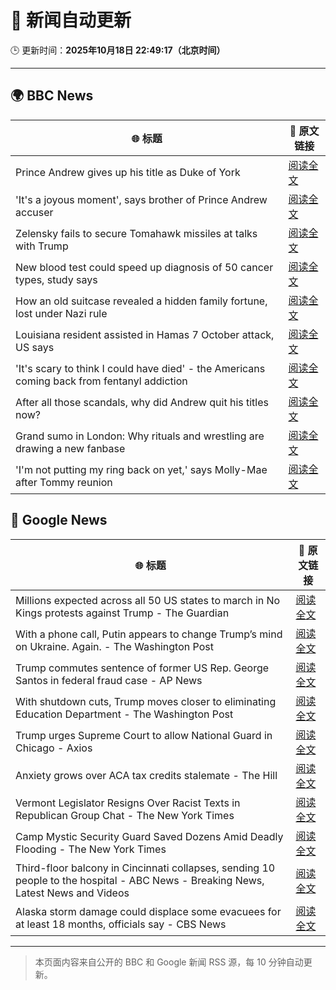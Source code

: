 # 🧠 新闻自动更新

🕒 更新时间：**2025年10月18日 22:49:17（北京时间）**

---

## 🌍 BBC News

| 🌐 标题 | 🔗 原文链接 |
|--------|-------------|
| Prince Andrew gives up his title as Duke of York | [阅读全文](https://www.bbc.com/news/articles/cgqlyw9g7weo?at_medium=RSS&at_campaign=rss) |
| 'It's a joyous moment', says brother of Prince Andrew accuser | [阅读全文](https://www.bbc.com/news/videos/ckgk1eknvzpo?at_medium=RSS&at_campaign=rss) |
| Zelensky fails to secure Tomahawk missiles at talks with Trump | [阅读全文](https://www.bbc.com/news/articles/c93dqew8l3xo?at_medium=RSS&at_campaign=rss) |
| New blood test could speed up diagnosis of 50 cancer types, study says | [阅读全文](https://www.bbc.com/news/articles/c205g21n1zzo?at_medium=RSS&at_campaign=rss) |
| How an old suitcase revealed a hidden family fortune, lost under Nazi rule | [阅读全文](https://www.bbc.com/news/articles/c33pvlez6yjo?at_medium=RSS&at_campaign=rss) |
| Louisiana resident assisted in Hamas 7 October attack, US says | [阅读全文](https://www.bbc.com/news/articles/cdx495n0qn9o?at_medium=RSS&at_campaign=rss) |
| 'It's scary to think I could have died' - the Americans coming back from fentanyl addiction | [阅读全文](https://www.bbc.com/news/articles/cm2e471159vo?at_medium=RSS&at_campaign=rss) |
| After all those scandals, why did Andrew quit his titles now? | [阅读全文](https://www.bbc.com/news/articles/c3ep8gd1qv3o?at_medium=RSS&at_campaign=rss) |
| Grand sumo in London: Why rituals and wrestling are drawing a new fanbase | [阅读全文](https://www.bbc.com/news/articles/c4gw7009342o?at_medium=RSS&at_campaign=rss) |
| 'I'm not putting my ring back on yet,' says Molly-Mae after Tommy reunion | [阅读全文](https://www.bbc.com/news/articles/cg43lg3p7wno?at_medium=RSS&at_campaign=rss) |

## 📰 Google News

| 🌐 标题 | 🔗 原文链接 |
|--------|-------------|
| Millions expected across all 50 US states to march in No Kings protests against Trump - The Guardian | [阅读全文](https://news.google.com/rss/articles/CBMihgFBVV95cUxPZGhjbUEtc2hRbHdPS2VjREtUT3haUDNhdmlOU2l3SXlsdnFQUThQNTFqMFdEVjlOZnk5TkpjXzVWb01DTE1PRDZlVDVKOU5VTmxRMlpOZnpyanlMRVdSTmY1OEJWSzFYRVM3a21tcG1GOUUzSmQzc19SdnZaODJ3M3FxYTBidw?oc=5) |
| With a phone call, Putin appears to change Trump’s mind on Ukraine. Again. - The Washington Post | [阅读全文](https://news.google.com/rss/articles/CBMiiAFBVV95cUxPNXRCRml3NWlhOFlfaC15azJGbU5yOXFCbldtLXA3LUZOaENhNjNpdVJTXzNQRkNNMl83S2dDV0o4UmlPc3VSZjVYWXZnd1Mwdk5MTnlJYjBWSC1obnpPMG5mUU1Xei1YN0Zrb1hXUXJYbjNabTBMTVFqZXVEUlZHQlRaM3MwSGRB?oc=5) |
| Trump commutes sentence of former US Rep. George Santos in federal fraud case - AP News | [阅读全文](https://news.google.com/rss/articles/CBMinwFBVV95cUxOZzUxMDJLeDNsOG0xZEVEOThvY0lOM0U4WHA0dlNXZlFSbUp3LU9uc2k1cGNhRGR5M1RlSTJ5T3lCRWctaHAxMzRET2JCVnZpaXhpbWthMlZsTklvaXd1YS1UVlJKX1dNQllfMmFCOXhFMTdGQlpXamRTT0ljRE85OERkU0dBVkJPcktULURHYXZtTEx2S25ITzJFZTQzTXM?oc=5) |
| With shutdown cuts, Trump moves closer to eliminating Education Department - The Washington Post | [阅读全文](https://news.google.com/rss/articles/CBMijAFBVV95cUxOTkdCOU9SdjM1dEpsdVJxN3hleUc2U0VkN3ZVNGlBaUdLM3Z5aWZ5NU82OElDVW85UzlwZ0VpRUZJdEsxQ2dFNU9EMHUzWHR0dEFQTmFOelhDV1RQT0E1YW1QemJhNlptdl9oaUs0b2pEZlJuQjB6cTUtNzZTcDBQdG1Xd05QRWNvb0JGVQ?oc=5) |
| Trump urges Supreme Court to allow National Guard in Chicago - Axios | [阅读全文](https://news.google.com/rss/articles/CBMigAFBVV95cUxON1plVjltODU4aDVZOFlTbkZRNk1kODlHbk5Tc1Y4RXRXc1lqT09sdDNWRjRXWlRnYklNWjdTYW9iaHcwTXJHT0c4V1hmS0o0WHNHYVFrcnlwRWxNODctbkFxcmprOVQweWZXbG1hWmQ5aVVuZzZ3LTBLazNDcE8yTA?oc=5) |
| Anxiety grows over ACA tax credits stalemate - The Hill | [阅读全文](https://news.google.com/rss/articles/CBMingFBVV95cUxNNnRyY1hvZmpJNU9pTDNiZHVLenhFenhUX1k1bng4N3loaTNvampNZ1lkeDk5bld0SWliNlM0T1hqNEtpRHFSRmk1VGNTdXp6QnBBQjB0MWE2ako3VERSUU9sR0wzdkFna1NpOTdGR01nQ1IxQmV5R0NMd2hkWkxvaVV1bGNyelI2akZISWVQQ3BaOXVhVFllTGoyVnBsd9IBowFBVV95cUxNVXZKeUNRbm9DWlFCeXljQ3JjY0pWRm14TXQzN0NFd29aRWFuX0N3VjItNFhISTljbzdlT2RoSkYzTlZsY1JLN1IxbGFpanFSeWRZYWRhNUhQNTVVY1lNYnlGc2ZqU1NxN2REbjlNcUJHelJOU3NKM0lVSlF3VkFQWFNsN3V6YzAxbUVveXdtZ1VCTzB2YU9qd0FBY3JDa2ZDVzBZ?oc=5) |
| Vermont Legislator Resigns Over Racist Texts in Republican Group Chat - The New York Times | [阅读全文](https://news.google.com/rss/articles/CBMiowFBVV95cUxQeWk5UTRWLTRYUW5sQ1h0aVZ6b3R3c1JKSGhRbU9XTUhabVFyeG1mRFlPRXI4VTNpMmsxRk5UM244RzhiZmxwRzBkUXFFM2F3UHY0bkxHTTJ0RHR3RE9YZHVNQ1JETURVRnhHNmF3LXdHQk5rZmcxU2c4Ujg3SUltT1JWaHNqQWZDQUo1TldsaDByeUJCSWV5YzJzQzZqMVRMODlj?oc=5) |
| Camp Mystic Security Guard Saved Dozens Amid Deadly Flooding - The New York Times | [阅读全文](https://news.google.com/rss/articles/CBMijAFBVV95cUxPLUtGQXFvZGpOMjVBT2FsOGNKZ1lVTUZrWjMtekEteDBuTC1pYnlnSHlkZlFrbmpCdURYU0ZSVml4S0NWUjNDWGtLSzJKcGExZTlVYVFXaFlHeDM0Q1p6RlBQbkNmOVdqbERzc1dJcElWakVJZHl0LTY4OTJhNmt0X3E3QzFjejAtbURaVQ?oc=5) |
| Third-floor balcony in Cincinnati collapses, sending 10 people to the hospital - ABC News - Breaking News, Latest News and Videos | [阅读全文](https://news.google.com/rss/articles/CBMiqwFBVV95cUxNb2Rqd2pnbmxiTV9WWTk5amV5cjZZNkUyeE9kQW1QcmhobUJCd2NudDVLTUthdHd4ajk2cklwZ3NaVlJJNThqQndVNk5sbUhJMDBRNF9kWVplZWR4MHJwZVd0bUVXMkt2THdMNG1xZnhOS0VyUWt0dTFjYmpBYVlLWm9QTEg3ODlWeGR6c2lUUjM1OUY4TnNybWRTZ1BZcEhpUTNPSVhyUml2UXfSAbABQVVfeXFMTmpVNUFRSldkWEYxd2ZNcFVjRUNWckRzMzc4aFhlZWpucGpYVXN2VllUZ1ZadmpyRy0tVGFtUzNrbU1Bd0lZODBJbEFmT1RSNGhUempZbFRmMWhsWGVQSEo4RWpOamNYODEyOWJjYzJ5ZXJueFk4ZDA3Y2hNS0J4dWRmUXFVSDJ2cEtJZXh2VVJEN0VlcFFqeU1fQWJPRTNZRUVjdFNCbEgtbngtSmxqWmg?oc=5) |
| Alaska storm damage could displace some evacuees for at least 18 months, officials say - CBS News | [阅读全文](https://news.google.com/rss/articles/CBMigwFBVV95cUxPUGtLbXk4NTA3TG1MdGQ1akx5Nl9xWFA5UXgzQS1mdU10OXc0UWtHM3RfY3IxNWFucGNVM0JHNEpGQ3BHZWVWNmFlaDF0Rm8zejZhVTFJVXFWVkp4WEY2Ulp4WDJNbVpyRnJLSFhSUU9hR1FuMlJMS2JleExWTDd0VWpiUdIBiAFBVV95cUxNWG9sZ3l4UlQ2ZGFlbDJhVXF1UG5QMkZTU3ZjUmVqWDlKanNNWkc5VzlxaHdPd25oZzlYX0VXRFZfbmJOVEJRSXJwS1o5S1BndE1PdnFwNkRNWVByeFVzZ3BSRzduelB3U3ZsQzlHLUJZbUpyaEJDN09BWEJBc2lfR2g3THp2YkVH?oc=5) |

---
> 本页面内容来自公开的 BBC 和 Google 新闻 RSS 源，每 10 分钟自动更新。